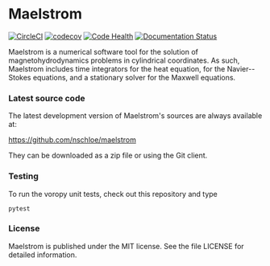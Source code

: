 # Maelstrom

[![CircleCI](https://circleci.com/gh/nschloe/maelstrom.svg?style=svg)](https://circleci.com/gh/nschloe/maelstrom)
[![codecov](https://codecov.io/gh/nschloe/maelstrom/branch/master/graph/badge.svg)](https://codecov.io/gh/nschloe/maelstrom)
[![Code Health](https://landscape.io/github/nschloe/maelstrom/master/landscape.png)](https://landscape.io/github/nschloe/maelstrom/master)
[![Documentation Status](https://readthedocs.org/projects/maelstrom/badge/?version=latest)](https://readthedocs.org/projects/maelstrom/?badge=latest)


Maelstrom is a numerical software tool for the solution of magnetohydrodynamics
problems in cylindrical coordinates.
As such, Maelstrom includes time integrators for the heat equation, for the
Navier--Stokes equations, and a stationary solver for the Maxwell equations.


### Latest source code

The latest development version of Maelstrom's sources are always available at:

https://github.com/nschloe/maelstrom

They can be downloaded as a zip file or using the Git client.

### Testing

To run the voropy unit tests, check out this repository and type
```
pytest
```

### License

Maelstrom is published under the MIT license. See the file LICENSE for detailed
information.
